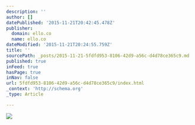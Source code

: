 ```yaml
---
description: ''
author: []
datePublished: '2015-11-21T20:42:45.478Z'
publisher:
  domain: ello.co
  name: ello.co
dateModified: '2015-11-21T20:24:55.759Z'
title: ''
sourcePath: _posts/2015-11-21-5fdfd953-8106-42d9-a56c-d4d78ce365c9.md
published: true
inFeed: true
hasPage: true
inNav: false
url: 5fdfd953-8106-42d9-a56c-d4d78ce365c9/index.html
_context: 'http://schema.org'
_type: Article

---
```

![](https://d324imu86q1bqn.cloudfront.net/uploads/asset/attachment/2871425/ello-optimized-afa48dea.jpg)